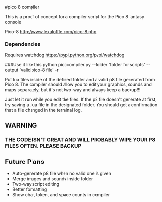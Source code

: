 #pico 8 compiler

This is a proof of concept for a compiler script for the Pico 8 fantasy console

Pico-8
http://www.lexaloffle.com/pico-8.php

### Dependencies
Requires watchdog
https://pypi.python.org/pypi/watchdog

###Use it like this
python picocompiler.py --folder 'folder for scripts' --output 'valid pico-8 file' -r

Put lua files inside of the defined folder and a valid p8 file generated from Pico 8. The compiler should allow you to edit your graphics, sounds and maps separately, but it's not two-way and always keep a backup!!!

Just let it run while you edit the files. If the p8 file doesn't generate at first, try saving a .lua file in the designated folder. You should get a confirmation that a file changed in the terminal log.

## WARNING
### THE CODE ISN'T GREAT AND WILL PROBABLY WIPE YOUR P8 FILES OFTEN. PLEASE BACKUP

## Future Plans
- Auto-generate p8 file when no valid one is given
- Merge images and sounds inside folder
- Two-way script editing
- Better formatting
- Show char, token, and space counts in compiler